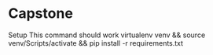 # Capstone

Setup
This command should work
virtualenv venv && source venv/Scripts/activate && pip install -r requirements.txt
